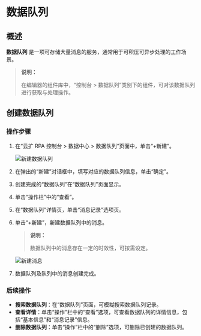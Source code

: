 # 数据队列

## 概述

**数据队列** 是一项可存储大量消息的服务，通常用于可积压可异步处理的工作场景。

> **说明：**
>
> 在编辑器的组件库中，“控制台 > 数据队列”类别下的组件，可对该数据队列进行获取与处理操作。

## 创建数据队列

### 操作步骤

1. 在“云扩 RPA 控制台 > 数据中心 > 数据队列”页面中，单击“+新建”。

    ![新建数据队列](https://docimages.blob.core.chinacloudapi.cn/images/HAP/testdemo20211208.png)

2. 在弹出的“新建”对话框中，填写对应的数据队列信息，单击“确定”。
3. 创建完成的“数据队列”在“数据队列”页面显示。
4. 单击“操作栏”中的“查看”。
5. 在“数据队列”详情页，单击“消息记录”选项页。
6. 单击“+新建”，新建数据队列中的消息。

    > **说明：**
    >
    > 数据队列中的消息存在一定的时效性，可按需设定。

    ![新建消息](https://docimages.blob.core.chinacloudapi.cn/images/HAP/messagetext20211208.png)

7. 数据队列及队列中的消息创建完成。

### 后续操作

- **搜索数据队列**：在“数据队列”页面，可模糊搜索数据队列记录。
- **查看详情**：单击“操作”栏中的“查看”选项，可查看数据队列的详情信息，包括“基本信息”和“消息记录”信息。
- **删除数据队列**：单击“操作”栏中的“删除”选项，可删除已创建的数据队列。
